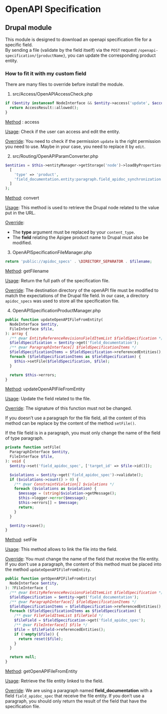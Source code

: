 # OpenAPI Specification

## Drupal module

This module is designed to download an openapi specification file for a specific field.  
By sending a file (validate by the field itself) via the `POST` request `/openapi-specification/{productName}`, you can update the corresponding product entity.

### How to fit it with my custom field

There are many files to override before install the module.

1. src/Access/OpenAPIAccessCheck.php

```php
if ($entity instanceof NodeInterface && $entity->access('update', $account)) {
  return AccessResult::allowed();
}
```

<ins>Method</ins> : access

<ins>Usage</ins>: Check if the user can access and edit the entity.

<ins>Override</ins>: You need to check if the permission `update` is the right permission you need to use.
Maybe in your case, you need to replace it by `edit`.

2. src/Routing/OpenAPIParamConverter.php

```php
$entities = $this->entityManager->getStorage('node')->loadByProperties(
  [
    'type' => 'product',
    'field_documentation.entity:paragraph.field_apidoc_synchronization' => $value,
  ]
);
```

<ins>Method</ins>: convert

<ins>Usage</ins>: This method is used to retrieve the Drupal node related to the value put in the URL.

<ins>Override</ins>:
- The **type** argument must be replaced by your `content_type`.
- The **field** relating the Apigee product name to Drupal must also be modified.

3. OpenAPISpecificationFileManager.php

```php
return 'public://apidoc_specs' . \DIRECTORY_SEPARATOR . $filename;
```

<ins>Method</ins>: getFilename

<ins>Usage</ins>: Return the full path of the specification file.

<ins>Override</ins>: The destination directory of the openAPI file must be modified to match the expectations of the Drupal file field. In our case, a directory `apidoc_specs` was used to store all the specification file.

4.	OpenAPISpecificationProductManager.php

```php
public function updateOpenAPIFileFromEntity(
  NodeInterface $entity,
  FileInterface $file,
): array {
  /** @var EntityReferenceRevisionsFieldItemList $fieldSpecification */
  $fieldSpecification = $entity->get('field_documentation');
  /** @var ParagraphInterface[] $fieldSpecificationItems */
  $fieldSpecificationItems = $fieldSpecification->referencedEntities();
  foreach ($fieldSpecificationItems as $fieldSpecification) {
    $this->setFile($fieldSpecification, $file);
  }

  return $this->errors;
}
```

<ins>Method</ins>: updateOpenAPIFileFromEntity

<ins>Usage</ins>: Update the field related to the file.

<ins>Override</ins>: The signature of this function must not be changed.

If you doesn’t use a paragraph for the file field, all the content of this method can be replace by the content of the method `setFile()`.

If the file field is in a paragraph, you must only change the name of the field of type paragraph.

```php
private function setFile(
  ParagraphInterface $entity,
  FileInterface $file,
): void {
  $entity->set('field_apidoc_spec', ['target_id' => $file->id()]);

  $violations = $entity->get('field_apidoc_spec')->validate();
  if ($violations->count() > 0) {
    /** @var ConstraintViolation[] $violations */
    foreach ($violations as $violation) {
      $message = (string)$violation->getMessage();
      $this->logger->error($message);
      $this->errors[] = $message;
      return;
    }
  }

  $entity->save();
}
```

<ins>Method</ins>: setFile

<ins>Usage</ins>: This method allows to link the file into the field.

<ins>Override</ins>: You must change the name of the field that receive the file entity. If you don’t use a paragraph, the content of this method must be placed into the method `updateOpenAPIFileFromEntity`.

```php
public function getOpenAPIFileFromEntity(
  NodeInterface $entity,
): ?FileInterface {
  /** @var EntityReferenceRevisionsFieldItemList $fieldSpecification */
  $fieldSpecification = $entity->get('field_documentation');
  /** @var ParagraphInterface[] $fieldSpecificationItems */
  $fieldSpecificationItems = $fieldSpecification->referencedEntities();
  foreach ($fieldSpecificationItems as $fieldSpecification) {
    /** @var FileFieldItemList $fileField */
    $fileField = $fieldSpecification->get('field_apidoc_spec');
    /** @var FileInterface[] $file */
    $file = $fileField->referencedEntities();
    if (!empty($file)) {
      return reset($file);
    }
  }

  return null;
}
```

<ins>Method</ins>: getOpenAPIFileFromEntity

<ins>Usage</ins>: Retrieve the file entity linked to the field.

<ins>Override</ins>: We are using a paragraph named **field_documentation** with a field `field_apidoc_spec` that receive the file entity. If you don’t use a paragraph, you should only return the result of the field that have the specification file.
